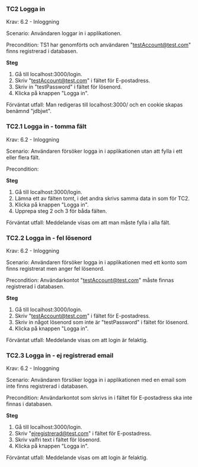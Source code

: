 ### TC2 Logga in
Krav: 6.2 - Inloggning
  
Scenario: Användaren loggar in i applikationen.  
  
Precondition: TS1 har genomförts och användaren "testAccount@test.com" finns registrerad i databasen.  

**Steg**  
  1. Gå till localhost:3000/login.  
  2. Skriv "testAccount@test.com" i fältet för E-postadress.  
  3. Skriv in "testPassword" i fältet för lösenord.  
  4. Klicka på knappen "Logga in".  
  
Förväntat utfall: Man redigeras till localhost:3000/ och en cookie skapas benämnd "jdbjwt".
  
### TC2.1 Logga in - tomma fält
Krav: 6.2 - Inloggning
  
Scenario: Användaren försöker logga in i applikationen utan att fylla i ett eller flera fält.  
  
Precondition:   

**Steg**  
  1. Gå till localhost:3000/login.  
  2. Lämna ett av fälten tomt, i det andra skrivs samma data in som för TC2.  
  3. Klicka på knappen "Logga in".  
  4. Upprepa steg 2 och 3 för båda fälten.  
  
Förväntat utfall: Meddelande visas om att man måste fylla i alla fält.  
  
### TC2.2 Logga in - fel lösenord
Krav: 6.2 - Inloggning
  
Scenario: Användaren försöker logga in i applikationen med ett konto som finns registrerat men anger fel lösenord.  
  
Precondition: Användarkontot "testAccount@test.com" måste finnas registrerad i databasen.  

**Steg**  
  1. Gå till localhost:3000/login.  
  2. Skriv "testAccount@test.com" i fältet för E-postadress.  
  3. Skriv in något lösenord som inte är "testPassword" i fältet för lösenord.  
  4. Klicka på knappen "Logga in".    
  
Förväntat utfall: Meddelande visas om att login är felaktig.  
  
### TC2.3 Logga in - ej registrerad email
Krav: 6.2 - Inloggning
  
Scenario: Användaren försöker logga in i applikationen med en email som inte finns registrerad i databasen.  
  
Precondition: Användarkontot som skrivs in i fältet för E-postadress ska inte finnas i databasen.  

**Steg**  
  1. Gå till localhost:3000/login.  
  2. Skriv "ejregistrerad@test.com" i fältet för E-postadress.  
  3. Skriv valfri text i fältet för lösenord.  
  4. Klicka på knappen "Logga in".    
  
Förväntat utfall: Meddelande visas om att login är felaktig. 

<!--stackedit_data:
eyJoaXN0b3J5IjpbMTA1ODI4NDgwOF19
-->